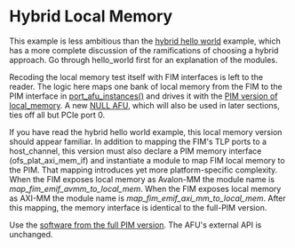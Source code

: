 # Hybrid Local Memory

This example is less ambitious than the [hybrid hello world](../hello_world/) example, which has a more complete discussion of the ramifications of choosing a hybrid approach. Go through hello_world first for an explanation of the modules.

Recoding the local memory test itself with FIM interfaces is left to the reader. The logic here maps one bank of local memory from the FIM to the PIM interface in [port_afu_instances(\)](hw/rtl/port_afu_instances.sv) and drives it with the [PIM version of local\_memory](../../01_pim_ifc/local_memory). A new [NULL AFU](../../03_afu_main/hello_world/hw/rtl/null_afu.sv), which will also be used in later sections, ties off all but PCIe port 0.

If you have read the hybrid hello world example, this local memory version should appear familiar. In addition to mapping the FIM's TLP ports to a host\_channel, this version must also declare a PIM memory interface \(ofs\_plat\_axi\_mem\_if\) and instantiate a module to map FIM local memory to the PIM. That mapping introduces yet more platform-specific complexity. When the FIM exposes local memory as Avalon-MM the module name is *map\_fim\_emif\_avmm\_to\_local\_mem*. When the FIM exposes local memory as AXI-MM the module name is *map\_fim\_emif\_axi\_mm\_to\_local\_mem*. After this mapping, the memory interface is identical to the full-PIM version.

Use the [software from the full PIM version](../../01_pim_ifc/local_memory/sw). The AFU's external API is unchanged.